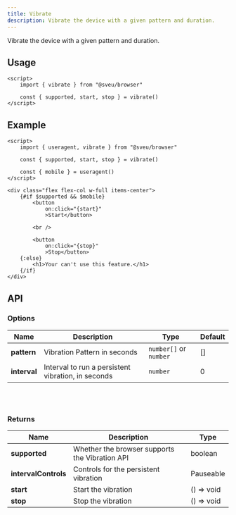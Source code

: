 ```yaml
---
title: Vibrate
description: Vibrate the device with a given pattern and duration.
---
```


<script>
    import Meta from "$components/meta.svelte"
</script>

<Meta />

Vibrate the device with a given pattern and duration.

## Usage

```svelte
<script>
    import { vibrate } from "@sveu/browser"

    const { supported, start, stop } = vibrate()
</script>
```

## Example

```svelte live ln
<script>
    import { useragent, vibrate } from "@sveu/browser"

    const { supported, start, stop } = vibrate()

    const { mobile } = useragent()
</script>

<div class="flex flex-col w-full items-center">
    {#if $supported && $mobile}
        <button
            on:click="{start}"
            >Start</button>

        <br />

        <button
            on:click="{stop}"
            >Stop</button>
    {:else}
        <h1>Your can't use this feature.</h1>
    {/if}
</div>
```

## API

### Options

| Name         | Description                          | Type                          | Default  |
| -----------  | ------------------------------------ | ----------------------------- | -------- |
| **pattern**  | Vibration Pattern in seconds         | `number[]` or `number`        | []       |
| **interval** | Interval to run a persistent vibration, in seconds | `number`        |   0      |

<br/>
<br/>

### Returns

| Name                 | Description                                    | Type                          |
| -------------------- | ---------------------------------------------- | ----------------------------- |
| **supported**        | Whether the browser supports the Vibration API | boolean                       |
| **intervalControls** | Controls for the persistent vibration          | Pauseable                     |
| **start**            | Start the vibration                            | () => void                    |
| **stop**             | Stop the vibration                             | () => void                    |
